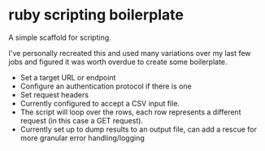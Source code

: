 # ruby scripting boilerplate

A simple scaffold for scripting.

I've personally recreated this and used many variations over my last
few jobs and figured it was worth overdue to create some boilerplate.

* Set a target URL or endpoint
* Configure an authentication protocol if there is one
* Set request headers
* Currently configured to accept a CSV input file.
* The script will loop over the rows, each row represents a different request (in this case a GET request).
* Currently set up to dump results to an output file,
can add a rescue for more granular error handling/logging
